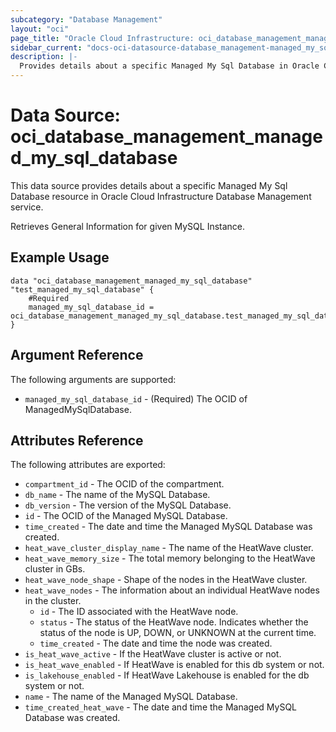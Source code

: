 ```yaml
---
subcategory: "Database Management"
layout: "oci"
page_title: "Oracle Cloud Infrastructure: oci_database_management_managed_my_sql_database"
sidebar_current: "docs-oci-datasource-database_management-managed_my_sql_database"
description: |-
  Provides details about a specific Managed My Sql Database in Oracle Cloud Infrastructure Database Management service
---
```


# Data Source: oci_database_management_managed_my_sql_database
This data source provides details about a specific Managed My Sql Database resource in Oracle Cloud Infrastructure Database Management service.

Retrieves General Information for given MySQL Instance.


## Example Usage

```hcl
data "oci_database_management_managed_my_sql_database" "test_managed_my_sql_database" {
	#Required
	managed_my_sql_database_id = oci_database_management_managed_my_sql_database.test_managed_my_sql_database.id
}
```

## Argument Reference

The following arguments are supported:

* `managed_my_sql_database_id` - (Required) The OCID of ManagedMySqlDatabase.


## Attributes Reference

The following attributes are exported:

* `compartment_id` - The OCID of the compartment.
* `db_name` - The name of the MySQL Database.
* `db_version` - The version of the MySQL Database.
* `id` - The OCID of the Managed MySQL Database.
* `time_created` - The date and time the Managed MySQL Database was created.
* `heat_wave_cluster_display_name` - The name of the HeatWave cluster.
* `heat_wave_memory_size` - The total memory belonging to the HeatWave cluster in GBs.
* `heat_wave_node_shape` - Shape of the nodes in the HeatWave cluster.
* `heat_wave_nodes` - The information about an individual HeatWave nodes in the cluster.
	* `id` - The ID associated with the HeatWave node.
	* `status` - The status of the HeatWave node. Indicates whether the status of the node is UP, DOWN, or UNKNOWN at the current time.
	* `time_created` - The date and time the node was created.
* `is_heat_wave_active` - If the HeatWave cluster is active or not.
* `is_heat_wave_enabled` - If HeatWave is enabled for this db system or not.
* `is_lakehouse_enabled` - If HeatWave Lakehouse is enabled for the db system or not.
* `name` - The name of the Managed MySQL Database.
* `time_created_heat_wave` - The date and time the Managed MySQL Database was created.

